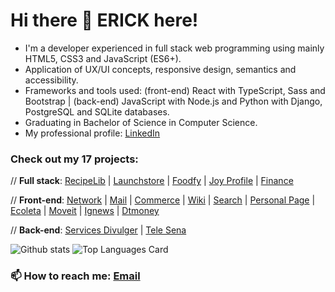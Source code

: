 # Hi there 👋 ERICK here!

- I'm a developer experienced in full stack web programming using mainly HTML5, CSS3 and JavaScript (ES6+).
- Application of UX/UI concepts, responsive design, semantics and accessibility.
- Frameworks and tools used: (front-end) React with TypeScript, Sass and Bootstrap | (back-end) JavaScript with Node.js and Python with Django, PostgreSQL and SQLite databases.
- Graduating in Bachelor of Science in Computer Science.
- My professional profile: <a href="https://www.linkedin.com/in/erickcanali/">LinkedIn</a>

### Check out my 17 projects:
// **Full stack**: <a href="https://github.com/ecanali/harvard-cs50-web/tree/main/cs50-p5-capstone">RecipeLib</a> | <a href="https://github.com/ecanali/launchstore">Launchstore</a> | <a href="https://github.com/ecanali/foodfy">Foodfy</a> | <a href="https://github.com/ecanali/joy-profile">Joy Profile</a> | <a href="https://github.com/ecanali/harvard-cs50-web/tree/main/cs50-x-finance">Finance</a>

// **Front-end**: <a href="https://github.com/ecanali/harvard-cs50-web/tree/main/cs50-p4-network">Network</a> | <a href="https://github.com/ecanali/harvard-cs50-web/tree/main/cs50-p3-mail">Mail</a> | <a href="https://github.com/ecanali/harvard-cs50-web/tree/main/cs50-p2-commerce">Commerce</a> | <a href="https://github.com/ecanali/harvard-cs50-web/tree/main/cs50-p1-wiki">Wiki</a> | <a href="https://github.com/ecanali/harvard-cs50-web/tree/main/cs50-p0-search">Search</a> | <a href="https://github.com/ecanali/ecanali.github.io">Personal Page</a> | <a href="https://github.com/ecanali/ecoleta">Ecoleta</a> | <a href="https://github.com/ecanali/moveit">Moveit</a> | <a href="https://github.com/ecanali/ignews">Ignews</a> | <a href="https://github.com/ecanali/dtmoney">Dtmoney</a>

// **Back-end**: <a href="https://github.com/ecanali/coding-exercises/tree/main/java/DivulgadorServicos">Services Divulger</a> | <a href="https://github.com/ecanali/coding-exercises/tree/main/java/TeleSena">Tele Sena</a>
  
![Github stats](https://github-readme-stats.vercel.app/api?username=ecanali&theme=highcontrast&show_icons=true&count_private=true)
![Top Languages Card](https://github-readme-stats.vercel.app/api/top-langs/?username=ecanali&layout=compact)

### 📫 How to reach me: <a href="mailto:erick.canali@gmail.com">Email</a>
